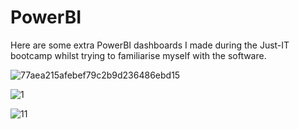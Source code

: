 # PowerBI
<p> Here are some extra PowerBI dashboards I made during the Just-IT bootcamp whilst trying to familiarise myself with the software.</p>

![77aea215afebef79c2b9d236486ebd15](https://github.com/Jonah-Gray/PowerBI-Dashboards/assets/133653184/9f36ac22-7c4b-4af6-81d5-600090ae0917)

![1](https://github.com/Jonah-Gray/PowerBI-Dashboards/assets/133653184/ac68085c-bf64-47fe-bb23-93b387010dbd)

![11](https://github.com/Jonah-Gray/PowerBI-Dashboards/assets/133653184/cae77267-66bb-4a9d-a086-3b45647b98bf)
